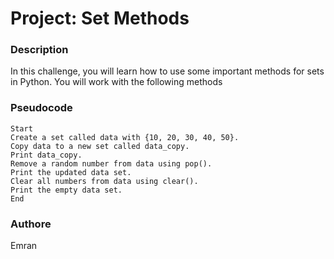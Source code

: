 #   Project: Set Methods

### Description

In this challenge, you will learn how to use some important methods for sets in Python. You will work with the following methods

### Pseudocode

    Start
    Create a set called data with {10, 20, 30, 40, 50}.
    Copy data to a new set called data_copy.
    Print data_copy.
    Remove a random number from data using pop().
    Print the updated data set.
    Clear all numbers from data using clear().
    Print the empty data set.
    End

### Authore

Emran